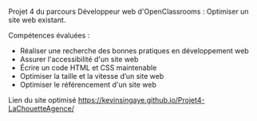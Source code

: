Projet 4 du parcours Développeur web d'OpenClassrooms : Optimiser un site web existant.

Compétences évaluées :

- Réaliser une recherche des bonnes pratiques en développement web
- Assurer l'accessibilité d'un site web
- Écrire un code HTML et CSS maintenable
- Optimiser la taille et la vitesse d’un site web
- Optimiser le référencement d'un site web


Lien du site optimisé https://kevinsingaye.github.io/Projet4-LaChouetteAgence/
